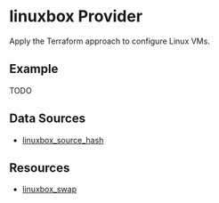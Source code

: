 # linuxbox Provider

Apply the Terraform approach to configure Linux VMs.

## Example

TODO

## Data Sources

* [linuxbox_source_hash](data-sources/linuxbox_source_hash.md)

## Resources

* [linuxbox_swap](resources/linuxbox_swap.md)
